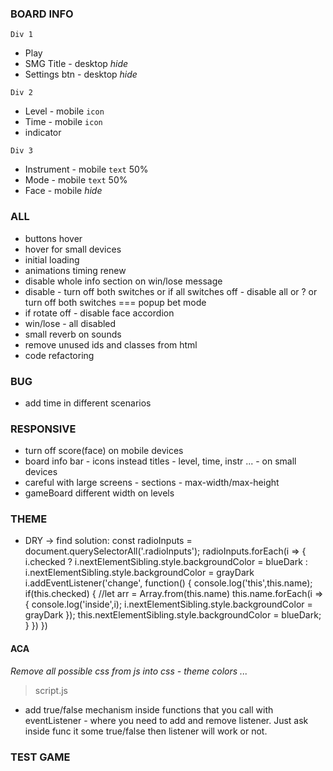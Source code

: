 ### BOARD INFO
`Div 1` 
- Play
- SMG Title - desktop *hide*  
- Settings btn - desktop *hide*

`Div 2`
- Level - mobile `icon`
- Time - mobile `icon`
- indicator

`Div 3`
- Instrument - mobile `text` 50%
- Mode - mobile `text` 50%
- Face - mobile *hide*

### ALL
- buttons hover
- hover for small devices
- initial loading
- animations timing renew
- disable whole info section on win/lose message
- disable - turn off both switches or if all switches off - disable all or ? or turn off both switches === popup bet mode
- if rotate off - disable face accordion
- win/lose - all disabled
- small reverb on sounds
- remove unused ids and classes from html
- code refactoring

### BUG
- add time in different scenarios

### RESPONSIVE
- turn off score(face) on mobile devices
- board info bar - icons instead titles - level, time, instr ... - on small devices
- careful with large screens - sections - max-width/max-height
- gameBoard different width on levels

### THEME
- DRY -> find solution: 
const radioInputs = document.querySelectorAll('.radioInputs');
  radioInputs.forEach(i => { 
      i.checked ? i.nextElementSibling.style.backgroundColor = blueDark : i.nextElementSibling.style.backgroundColor = grayDark
      i.addEventListener('change', function() {
        console.log('this',this.name);
        if(this.checked) {
            //let arr = Array.from(this.name)
            this.name.forEach(i => { 
                console.log('inside',i);
                i.nextElementSibling.style.backgroundColor = grayDark
            }); 
            this.nextElementSibling.style.backgroundColor = blueDark;
        } 
    })
}) 


#### ACA
*Remove all possible css from js into css - theme colors ...*

> script.js
- add true/false mechanism inside functions that you call with eventListener - where
  you need to add and remove listener. Just ask inside func it some true/false then listener
  will work or not.

### TEST GAME